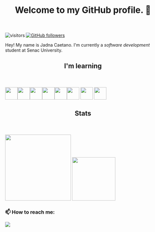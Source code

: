 
<html>
      
<header><h1>Welcome to my GitHub profile. 👋</h1></header>
   
![visitors](https://visitor-badge.glitch.me/badge?page_id=JadnaCaetano.id)
[![GitHub followers](https://img.shields.io/github/followers/JadnaCaetano.svg?style=social&label=Follow&maxAge=2592000)](https://github.co/JadnaCaetano?tab-followers)
 
	
<p> Hey! My name is Jadna Caetano. I'm currently a <i>software development</i> student at Senac University.</p> 
	 	
	
<header><h2>I'm learning </h2></header>   
	
<img src="https://cdn.jsdelivr.net/gh/devicons/devicon/icons/java/java-original.svg" width="40" height="40"/><img src="https://cdn.jsdelivr.net/gh/devicons/devicon/icons/c/c-original.svg" width="40" height="40"/><img src="https://cdn.jsdelivr.net/gh/devicons/devicon/icons/cplusplus/cplusplus-original.svg" width="40" height="40"/><img src="https://cdn.jsdelivr.net/gh/devicons/devicon/icons/html5/html5-plain-wordmark.svg" width="40" height="40"/><img src="https://cdn.jsdelivr.net/gh/devicons/devicon/icons/css3/css3-plain-wordmark.svg" width="40" height="40"/><img src="https://cdn.jsdelivr.net/gh/devicons/devicon/icons/dart/dart-original.svg" width="40" height="40"/> <img src="https://cdn.jsdelivr.net/gh/devicons/devicon/icons/mysql/mysql-plain-wordmark.svg" width="40" height="40"/> <img src="https://cdn.jsdelivr.net/gh/devicons/devicon/icons/postgresql/postgresql-plain-wordmark.svg" width="40" height="40"/>
          	
           
          
		
<header><h2>Stats</h2></header>   
     
<img height="213em" src="https://github-readme-stats-eight-theta.vercel.app/api?username=JadnaCaetano&show_icons=true&theme=dracula&include_all_commits=true&count_private=true"/>
<img height="140em" src="https://github-readme-stats.vercel.app/api/top-langs/?username=JadnaCaetano&layout=compact&langs_count=8&theme=dracula"/><img 
	
<header><h3>📫 How to reach me:</h3></header>   

<a href="https://www.linkedin.com/in/jadna-caetano-b327b7233" target="_blank">
<img src="https://img.shields.io/badge/-LinkedIn-%230077B5?style=for-the-badge&logo=linkedin&logoColor=white" target="_blank">
</a>

			            			
</html>

